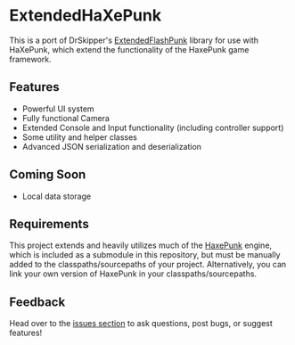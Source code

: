 ExtendedHaXePunk
================

This is a port of DrSkipper's [ExtendedFlashPunk](https://github.com/DrSkipper/ExtendedFlashpunk) library for use with HaXePunk, which extend the functionality of the HaxePunk game framework.

Features
-----------------

* Powerful UI system
* Fully functional Camera
* Extended Console and Input functionality (including controller support)
* Some utility and helper classes
* Advanced JSON serialization and deserialization

Coming Soon
-----------------

* Local data storage

Requirements
-----------------

This project extends and heavily utilizes much of the [HaxePunk](http://haxepunk.com/) engine, which is included as a submodule in this repository, but must be manually added to the classpaths/sourcepaths of your project. Alternatively, you can link your own version of HaxePunk in your classpaths/sourcepaths.


Feedback
-----------------

Head over to the [issues section](https://github.com/jpfarmer/ExtendedHaxePunk/issues?state=open) to ask questions, post bugs, or suggest features!
